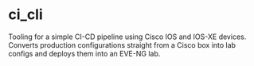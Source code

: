# ci_cli
Tooling for a simple CI-CD pipeline using Cisco IOS and IOS-XE devices. Converts production configurations straight from a Cisco box into lab configs and deploys them into an EVE-NG lab.

